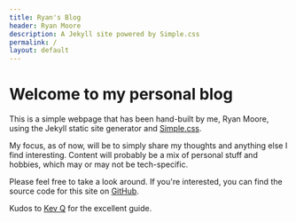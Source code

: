 ```yaml
---
title: Ryan's Blog
header: Ryan Moore
description: A Jekyll site powered by Simple.css
permalink: /
layout: default
---
```


# Welcome to my personal blog

This is a simple webpage that has been hand-built by me, Ryan Moore, using the Jekyll static site generator and [Simple.css](https://simplecss.org).

My focus, as of now, will be to simply share my thoughts and anything else I find
interesting. Content will probably be a mix of personal stuff and hobbies, which
may or may not be tech-specific.

Please feel free to take a look around. If you're interested, you can find the source code for this site on [GitHub](https://github.com/RMoore35/jekyll-simple.css).

Kudos to [Kev Q](https://kevq.uk/how-to-build-jekyll-site-simple-css/) for the excellent
guide.

